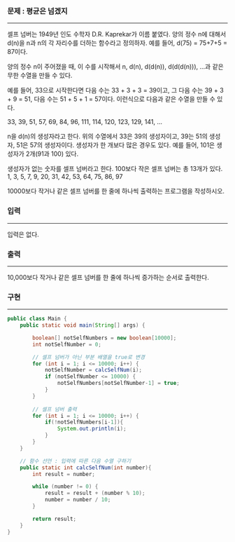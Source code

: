 ### 문제 : 평균은 넘겠지

<hr >

셀프 넘버는 1949년 인도 수학자 D.R. Kaprekar가 이름 붙였다. 양의 정수 n에 대해서 d(n)을 n과 n의 각 자리수를 더하는 함수라고 정의하자. 예를 들어, d(75) = 75+7+5 = 87이다.

양의 정수 n이 주어졌을 때, 이 수를 시작해서 n, d(n), d(d(n)), d(d(d(n))), ...과 같은 무한 수열을 만들 수 있다.

예를 들어, 33으로 시작한다면 다음 수는 33 + 3 + 3 = 39이고, 그 다음 수는 39 + 3 + 9 = 51, 다음 수는 51 + 5 + 1 = 57이다. 이런식으로 다음과 같은 수열을 만들 수 있다.

33, 39, 51, 57, 69, 84, 96, 111, 114, 120, 123, 129, 141, ...

n을 d(n)의 생성자라고 한다. 위의 수열에서 33은 39의 생성자이고, 39는 51의 생성자, 51은 57의 생성자이다. 생성자가 한 개보다 많은 경우도 있다. 예를 들어, 101은 생성자가 2개(91과 100) 있다.

생성자가 없는 숫자를 셀프 넘버라고 한다. 100보다 작은 셀프 넘버는 총 13개가 있다. 1, 3, 5, 7, 9, 20, 31, 42, 53, 64, 75, 86, 97

10000보다 작거나 같은 셀프 넘버를 한 줄에 하나씩 출력하는 프로그램을 작성하시오.

### 입력

<hr >

입력은 없다.

### 출력

<hr >

10,000보다 작거나 같은 셀프 넘버를 한 줄에 하나씩 증가하는 순서로 출력한다.

### 구현

<hr >

~~~ Java
public class Main {
    public static void main(String[] args) {

        boolean[] notSelfNumbers = new boolean[10000];
        int notSelfNumber = 0;

        // 셀프 넘버가 아닌 부분 배열을 true로 변경
        for (int i = 1; i <= 10000; i++) {
            notSelfNumber = calcSelfNum(i);
            if (notSelfNumber <= 10000) {
                notSelfNumbers[notSelfNumber-1] = true;
            }
        }
        
        // 셀프 넘버 출력
        for (int i = 1; i <= 10000; i++) {
            if(!notSelfNumbers[i-1]){
                System.out.println(i);
            }
        }
    }

    // 함수 선언 : 입력에 따른 다음 수열 구하기
    public static int calcSelfNum(int number){
        int result = number;

        while (number != 0) {
            result = result + (number % 10);
            number = number / 10;
        }

        return result;
    }
}
~~~